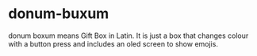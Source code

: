 # donum-buxum
donum boxum means Gift Box in Latin. It is just a box that changes colour with a button press and includes an oled screen to show emojis.
